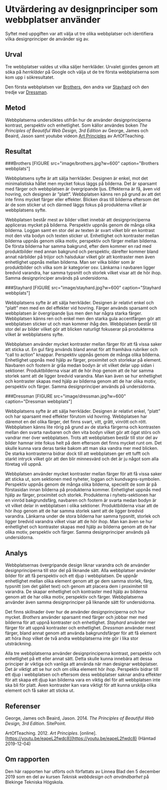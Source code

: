 Utvärdering av designprinciper som webbplatser använder
=======================
Syftet med uppgiften var att välja ut tre olika webbplatser och identifiera vilka designprinciper de använder sig av.


Urval
-----------------------
Tre webbplatser valdes ut vilka säljer herrkläder. Urvalet gjordes genom att söka på *herrkläder* på Google och välja ut de tre första webbplatserna som kom upp i sökresultatet.

Den första webbplatsen var [Brothers](https://www.brothers.se/), den andra var [Stayhard](https://www.stayhard.se/) och den tredje var [Dressman](https://dressmann.com/sv/).


Metod
-----------------------
Webbplatserna undersöktes utifrån hur de använder designprinciperna kontrast, perspektiv och enhetlighet. Som källor användes boken *The Principles of Beautiful Web Design, 3rd Edition* av George, James och Beaird, Jason samt youtube videon [Art Principles](https://youtu.be/eapeL2fwdc8) av ArtOfTeaching.


Resultat
-----------------------
###Brothers
[FIGURE src="image/brothers.jpg?w=600"  caption="Brothers webbplats"]

Webbplatsens syfte är att sälja herrkläder. Designen är enkel, mot det minimalistiska hållet men mycket fokus läggs på bilderna. Det är sparsamt med färger och webbplatsen är övergripande ljus. Effekterna är få, även vid hovring, och designen är “platt”. Webbplatsen känns ren på grund av att det inte finns mycket färger eller effekter. Blicken dras till bilderna eftersom det är de som sticker ut och därmed läggs fokus på produkterna vilket är webbplatsens syfte.

Webbplatsen består mest av bilder vilket innebär att designprinciperna appliceras mycket på bilderna. Perspektiv uppnås genom de många olika bilderna. Loggan samt en stor del av texten är svart vilket blir en kontrast mot den vita bodyn och texten sticker ut. Enhetlighet och kontraster mellan bilderna uppnås genom olika motiv, perspektiv och färger mellan bilderna. De första bilderna har samma bakgrund, efter dem kommer en rad med produktbilder med annan bakgrund och perspektiv, därefter kommer bland annat närbilder på tröjor och halsdukar vilket gör att kontraster men även enhetlighet uppnås mellan bilderna. Man ser vilka bilder som är produktbilder och vilka som är kategorier osv. Länkarna i navbaren ligger bredvid varandra, har samma typsnitt och storlek vilket visar att de hör ihop. Samma designprinciper används på undersidorna.

###Stayhard
[FIGURE src="image/stayhard.jpg?w=600" caption="Stayhard webbplats"]

Webbplatsens syfte är att sälja herrkläder. Designen är relativt enkel och “platt” men med en del effekter vid hovring. Färger används sparsamt  och webbplatsen är övergripande ljus men den har några starka färger. Webbplatsen känns ren och enkel men den starka gula accentfärgen gör att webbplatsen sticker ut och man kommer ihåg den. Webbplatsen består till stor del av bilder vilket gör att blicken naturligt fokuserar på produkterna vilket är webbplatsens syfte.

Webbplatsen använder mycket kontraster mellan färger för att få vissa saker att sticka ut. En gul färg används bland annat för att framhäva rubriker och “call to action” knappar. Perspektiv uppnås genom de många olika bilderna. Enhetlighet uppnås med hjälp av färger, proximitet och storlekar på element. Navbaren och footern är gråa medan bodyn är vit vilket delar upp sidan i sektioner. Produktbilderna visar att de hör ihop genom att de har samma storlek samt att de ligger bredvid varandra. Man kan även se hur enhetlighet och kontraster skapas med hjälp av bilderna genom att de har olika motiv, perspektiv och färger. Samma designprinciper används på undersidorna.

###Dressman
[FIGURE src="image/dressman.jpg?w=600" caption="Dressman webbplats"]

Webbplatsens syfte är att sälja herrkläder. Designen är relativt enkel, “platt” och har sparsamt med effekter förutom vid hovring. Webbplatsen har däremot en del olika färger, det finns svart, vitt, grått, vinrött och rött. Webbplatsen känns lite rörig på grund av de starka färgerna och kontrasten mellan den svarta navbaren och den vita bodyn vilket gör att ögat störs och vandrar mer över webbplatsen. Trots att webbplatsen består till stor del av bilder hamnar inte fokus helt på dem eftersom det finns mycket runt om. Det skulle kunna vara deras tanke bakom att man ska vandra mer med blicken. De starka kontrasterna bidrar dock till att webbplatsen ger ett tufft och starkt intryck vilket gör att den blir minnesvärd och det är ju något som alla företag vill uppnå.

Webbplatsen använder mycket kontraster mellan färger för att få vissa saker att sticka ut, som sektionen med nyheter, loggan och kundvagns-symbolen. Perspektiv uppnås genom de många olika bilderna, speciellt de som är på förstasidan innan bilderna på produkterna kommer. Enhetlighet uppnås med hjälp av färger, proximitet och storlek. Produkterna i nyhets-sektionen har en vinröd bakgrundsfärg, navbaren och footern är svarta medan bodyn är vit vilket delar in webbplatsen i olika sektioner. Produktbilderna visar att de hör ihop genom att de har samma storlek samt att de ligger bredvid varandra. Länkarna under de stora bilderna har samma typsnitt, storlek och ligger bredvid varandra vilket visar att de hör ihop. Man kan även se hur enhetlighet och kontraster skapas med hjälp av bilderna genom att de har olika motiv, perspektiv och färger. Samma designprinciper används på undersidorna.


Analys
-----------------------
Webbplatsernas övergripande design liknar varandra och de använder designprinciperna till stor del på liknande sätt. Alla webbplatser använder bilder för att få perspektiv och ett djup i webbplatsen. De uppnår enhetlighet mellan olika element genom att ge dem samma storlek, färg, typsnitt (om det gället text) och genom att placera dem i proximitet till varandra. De skapar enhetlighet och kontraster med hjälp av bilderna genom att de har olika motiv, perspektiv och färger. Webbplatserna använder även samma designprinciper på liknande sätt för undersidorna.

Det finns skillnader över hur de använder designprinciperna och hur mycket. *Brothers* använder sparsamt med färger och jobbar mer med bilderna för att uppnå kontraster och enhetlighet. *Stayhard* använder mer färger för att uppnå kontraster och enhetlighet. *Dressman* använder mest färger, bland annat genom att använda bakgrundsfärger för att få element att höra ihop vilket de två andra webbplatserna inte gör i lika stor utsträckning.

Alla tre webbplatserna använder designprinciperna kontrast, perspektiv och enhetlighet på ett eller annat sätt. Detta skulle kunna innebära att dessa principer är viktiga och vanliga att använda när man designar webbplatser. Det är viktigt att se hur och om olika element hör ihop. Perspektiv bidrar till ett djup i webbplatsen och eftersom dess webbplatser saknar andra effekter för att skapa ett djup kan bilderna vara en viktig del för att webbplatsen inte ska bli för platt. Även kontraster kan vara viktigt för att kunna urskilja olika element och få saker att sticka ut.


Referenser
-----------------------
George, James och Beaird, Jason. 2014. *The Principles of Beautiful Web Design, 3rd Edition*. SitePoint.

ArtOfTeaching. 2012. *Art Principles*. [online]. [https://youtu.be/eapeL2fwdc8](https://youtu.be/eapeL2fwdc8) (Hämtad 2019-12-04)


Om rapporten
-----------------------
Den här rapporten har utförts och författats av Linnea Blad den 5 december 2019 som en del av kursen *Teknisk webbdesign och användbarhet* på Blekinge Tekniska Högskola.

